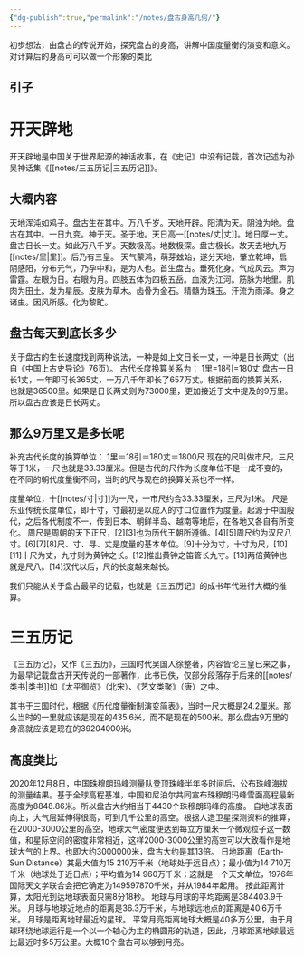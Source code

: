 ```yaml
---
{"dg-publish":true,"permalink":"/notes/盘古身高几何/"}
---
```


初步想法，由盘古的传说开始，探究盘古的身高，讲解中国度量衡的演变和意义。对计算后的身高可可以做一个形象的类比
## 引子

<div class="transclusion internal-embed is-loaded"><div class="markdown-embed">






# 开天辟地

开天辟地是中国关于世界起源的神话故事，在《史记》中没有记载，首次记述为孙吴神话集《[[notes/三五历记\|三五历记]]》。
## 大概内容
天地浑沌如鸡子。盘古生在其中。万八千岁。天地开辟。阳清为天。阴浊为地。盘古在其中。一日九变。神于天。圣于地。天日高一[[notes/丈\|丈]]。地日厚一丈。盘古日长一丈。如此万八千岁。天数极高。地数极深。盘古极长。故天去地九万[[notes/里\|里]]。后乃有三皇。 天气蒙鸿，萌芽兹始，遂分天地，肇立乾坤，启阴感阳，分布元气，乃孕中和，是为人也。首生盘古。垂死化身。气成风云。声为雷霆。左眼为日。右眼为月。四肢五体为四极五岳。血液为江河。筋脉为地里。肌肉为田土。发为星辰。皮肤为草木。齿骨为金石。精髓为珠玉。汗流为雨泽。身之诸虫。因风所感。化为黎甿。	



</div></div>

## 盘古每天到底长多少
关于盘古的生长速度找到两种说法，一种是如上文日长一丈，一种是日长两丈（出自《中国上古史导论》76页）。
古代长度换算关系为：
1里=18引=180丈
盘古一日长1丈，一年即可长365丈，一万八千年即长了657万丈。根据前面的换算关系，也就是36500里。如果是日长两丈则为73000里，更加接近于文中提及的9万里。所以盘古应该是日长两丈。
## 那么9万里又是多长呢
补充古代长度的换算单位：
1里＝18引＝180丈＝1800尺
现在的尺叫做市尺，三尺等于1米，一尺也就是33.33厘米。但是古代的尺作为长度单位不是一成不变的，在不同的朝代度量衡不同，当时的尺与现在的换算关系也不一样。

<div class="transclusion internal-embed is-loaded"><div class="markdown-embed">



度量单位，十[[notes/寸\|寸]]为一尺，一市尺约合33.33厘米，三尺为1米。
尺是东亚传统长度单位，即十寸，寸最初是以成人的寸口位置作为度量。起源于中国殷代，之后各代制度不一，传到日本、朝鲜半岛、越南等地后，在各地又各自有所变化。
周尺是周朝的天下正尺，[2][3]也为历代王朝所遵循。[4][5]周尺约为汉尺八寸。[6][7][8]尺、寸、寻、丈是度量的基本单位。[9]十分为寸，十寸为尺，[10][11]十尺为丈，九寸则为黄钟之长。[12]推出黄钟之笛管长九寸。[13]两倍黄钟也就是尺八。[14]汉代以后，尺的长度越来越长。

</div></div>

我们只能从关于盘古最早的记载，也就是《三五历记》的成书年代进行大概的推算。

<div class="transclusion internal-embed is-loaded"><div class="markdown-embed">






# 三五历记

《三五历记》，又作《三五历》，三国时代吴国人徐整著，内容皆论三皇已来之事，为最早记载盘古开天传说的一部著作，此书已佚，仅部分段落存于后来的[[notes/类书\|类书]]如《太平御览》（北宋）、《艺文类聚》（唐）之中。

</div></div>

其书于三国时代，根据《历代度量衡制演变简表》，当时一尺大概是24.2厘米。那么当时的一里就应该是现在的435.6米，而不是现在的500米。那么盘古9万里的身高就应该是现在的39204000米。
## 高度类比
2020年12月8日，中国珠穆朗玛峰测量队登顶珠峰半年多时间后，公布珠峰海拔的测量结果。基于全球高程基准，中国和尼泊尔共同宣布珠穆朗玛峰雪面高程最新高度为8848.86米。所以盘古大约相当于4430个珠穆朗玛峰的高度。
自地球表面向上，大气层延伸得很高，可到几千公里的高空。根据人造卫星探测资料的推算，在2000-3000公里的高空，地球大气密度便达到每立方厘米一个微观粒子这一数值，和星际空间的密度非常相近，这样2000-3000公里的高空可以大致看作是地球大气的上界。也即大约3000000米，盘古大约是其13倍。
日地距离（Earth-Sun Distance）其最大值为15 210万千米（地球处于远日点）；最小值为14 710万千米（地球处于近日点）；平均值为14 960万千米；这就是一个天文单位，1976年国际天文学联合会把它确定为149597870千米，并从1984年起用。 按此距离计算，太阳光到达地球表面只需8分18秒。
地球与月球的平均距离是384403.9千米。 月球与地球近地点的距离是36.3万千米，与地球远地点的距离是40.6万千米。 月球是距离地球最近的星球。 平常月亮距离地球大概是40多万公里，由于月球环绕地球运行是一个以一个轴心为主的椭圆形的轨道，因此，月球距离地球最远比最近时多5万公里。大概10个盘古可以够到月亮。